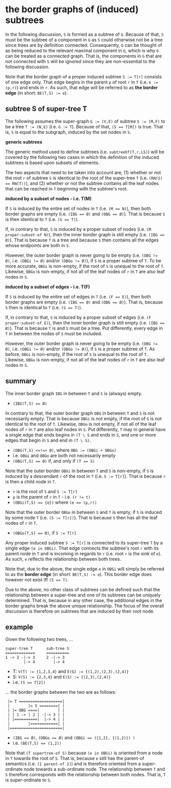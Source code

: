 
<!-- ======================================================================= -->
# the border graphs of (induced) subtrees

In the following discussion, `S` is formed as a subtree of `G`. Because of that,
`S` must be the subtree of a component in `G` as `S` could otherwise not be a
tree since trees are by definition connected. Consequently, `G` can be thought
of as being reduced to the relevant maximal component in `G`, which is why `G`
can be treated as a connected graph. That is, the components in `G` that are not
connected with `S` will be ignored since they are non-essential to the following
discussion.

Note that the border graph of a proper induced subtree `S := T[r]` consists
of one edge only. That edge begins in the parent `p` of root `r` in `T` (i.e.
`e := (p,r)`) and ends in `r`. As such, that edge will be referred to as
**the border edge** (in short: `BE(T,S) := e`).

<!-- ======================================================================= -->
## subtree S of super-tree T

The following assumes the super-graph `G := (V,E)` of subtree `S := (M,F)` to
be a tree `T := (N,E)` (i.e. `G := T`). Because of that, `(S == T[M])` is true.
That is, `S` is equal to the subgraph, induced by the set nodes in `S`.

**generic subtrees**

The generic method used to define subtrees (i.e. `subtreeOf(T,r,LS)`) will
be covered by the following two cases in which the definition of the induced
subtrees is based upon subsets of elements.

The two aspects that need to be taken into account are, (1) whether or not the
root `r` of subtree `S` is identical to the root of the super-tree `T` (i.e.
`(RN(S) == RN(T))`), and (2) whether or not the subtree contains all the leaf
nodes that can be reached in `T` beginning with the subtree's root.

**induced by a subset of nodes - i.e. T(M)**

If `S` is induced by the entire set of nodes in `T` (i.e. `(M == N)`), then
both border graphs are empty (i.e. `(IBG == Ø)` and `(OBG == Ø)`). That is
because `S` is then identical to `T` (i.e. `(S == T)`).

If, in contrary to that, `S` is induced by a proper subset of nodes (i.e.
`(M proper-subset-of N)`), then the inner border graph is still empty (i.e.
`(IBG == Ø)`). That is because `T` is a tree and because `S` then contains
all the edges whose endpoints are both in `S`.

However, the outer border graph is never going to be empty (i.e. `(OBG != Ø)`,
i.e. `(OBGi != Ø)` and/or `(OBGo != Ø)`), if `S` is a proper subtree of `T`.
To be more accurate, `OBGi` is non-empty, if the root of `S` is unequal to
the root of `T`. Likewise, `OBGo` is non-empty, if not all of the leaf nodes
of `r` in `T` are also leaf nodes in `S`.

**induced by a subset of edges - i.e. T(F)**

If `S` is induced by the entire set of edges in `T` (i.e. `(F == E)`), then
both border graphs are empty (i.e. `(IBG == Ø)` and `(OBG == Ø)`). That is,
because `S` then is identical to `T` (i.e. `(S == T)`).

If, in contrary to that, `S` is induced by a proper subset of edges (i.e.
`(F proper-subset-of E)`), then the inner border graph is still empty (i.e.
`(IBG == Ø)`). That is because `T` is and `S` must be a tree. Put differently,
every edge in `T` in between the nodes of `S` must be included.

However, the outer border graph is never going to be empty (i.e. `(OBG != Ø)`,
i.e. `(OBGi != Ø)` and/or `(OBGo != Ø)`), if `S` is a proper subtree of `T`.
As before, `OBGi` is non-empty, if the root of `S` is unequal to the root of
`T`. Likewise, `OBGo` is non-empty, if not all of the leaf nodes of `r` in `T`
are also leaf nodes in `S`.

<!-- ======================================================================= -->
## summary

The inner border graph `IBG` in between `T` and `S` is (always) empty.

* `(IBG(T,S) == Ø)`

In contrary to that, the outer border graph `OBG` in between `T` and `S` is not
necessarily empty. That is because `OBGi` is not empty, if the root of `S` is
not identical to the root of `T`. Likewise, `OBGo` is not empty, if not all of
the leaf nodes of `r` in `T` are also leaf nodes in `S`. Put differently, `T`
may in general have a single edge that ends begins in `(T \ S` and ends in `S`,
and one or more edges that begin in `S` and end in `(T \ S)`.

* `(OBG(T,S) <=!=> Ø)`, where `OBG := (OBGi + OBGo)`
* i.e. `OBGi` and `OBGo` are both not necessarily empty
* `(OBG(T,S) == Ø)` if, and only if `(T == S)`

Note that the outer border `OBGi` in between `T` and `S` is non-empty, if `S`
is induced by a descendant `r` of the root in `T` (i.e. `S := T[r]`). That is
because `r` is then a child node in `T`.

* `r` is the root of `S` and `S := T[r]`
* `p` is the parent of `r` in `T` - i.e. `(r != t)`
* `(OBGi(T,S) == {e})` where `(e == (p,r))`

Note that the outer border `OBGo` in between `S` and `T` is empty, if `S` is
induced by some node `T` (i.e. `(S := T[r])`). That is because `S` then has
all the leaf nodes of `r` in `T`.

* `(OBGo(T,S) == Ø)`, if `S := T[r]`

Any proper induced subtree `S := T[r]` is connected to its super-tree `T` by
a single edge `(e in OBGi)`. That edge connects the subtree's root `r` with
its parent node in `T` and is incoming in regards to `r` (i.e. root `r` is
the sink of `e`). As such, `e` reflects the relationship between both trees.

Note that, due to the above, the single edge `e` in `OBGi` will simply be
referred to as the **border edge** (in short: `BE(T,S) := e`). This border
edge does however not exist iff `(S == T)`.

Due to the above, no other class of subtrees can be defined such that the
relationship between a super-tree and one of its subtrees can be uniquely
determined. That is, because in any other case, the additional edges in the
border graphs break the above unique relationship. The focus of the overall
discussion is therefore on subtrees that are induced by their root node.

<!-- ======================================================================= -->
## example

Given the following two trees, ...

```
super-tree T      sub-tree S
=============     ==========
1 -> 2 -|-> 3     2 -|-> 3
        |-> 4        |-> 4
```

* T: `V(T) := {1,2,3,4}` and `E(G) := {(1,2),(2,3),(2,4)}`
* S: `V(S) := {2,3,4}` and `E(S) := {(2,3),(2,4)}`
* i.e. `(S == T[2])`

... the border graphs between the two are as follows:

```
 |= T ===================|
 |        |= S ========| |
 | |= OBG ====|        | |
 | | 1 -> | 2 | -|-> 3 | |
 | |==========|  |-> 4 | |
 |        |============| |
 |=======================|
```

* `(IBG == Ø)`, `(OBGo == Ø)` and `(OBGi == ({1,2}, {(1,2)}) )`
* i.e. `(BE(T,S) == (1,2))`

Note that `(T supertree-of S)` because `(e in OBGi)` is oriented from a node
in `T` towards the root of `S`. That is, because `e` still has the parent-of
semantics (i.e. `(1 parent-of 2)`) and is therefore oriented from a super-
ordinate node towards a sub-ordinate node. The relationship between `T` and
`S` therefore corresponds with the relationship between both nodes. That is,
`T` is super-ordinate to `S`.
